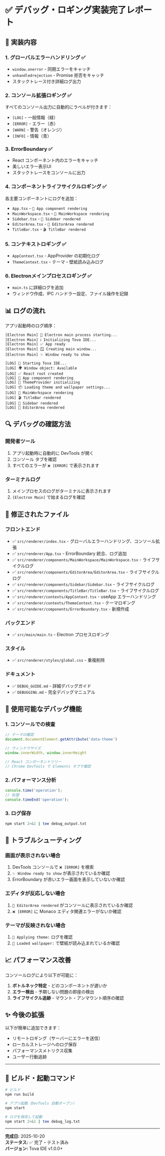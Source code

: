 # ✅ デバッグ・ロギング実装完了レポート

## 🎉 実装内容

### 1. **グローバルエラーハンドリング** ✅
- `window.onerror` - 同期エラーをキャッチ
- `unhandledrejection` - Promise 拒否をキャッチ
- スタックトレース付き詳細ログ出力

### 2. **コンソール拡張ロギング** ✅
すべてのコンソール出力に自動的にラベルが付きます：
- `[LOG]` - 一般情報（緑）
- `[ERROR]` - エラー（赤）
- `[WARN]` - 警告（オレンジ）
- `[INFO]` - 情報（青）

### 3. **ErrorBoundary** ✅
- React コンポーネント内のエラーをキャッチ
- 美しいエラー表示UI
- スタックトレースをコンソールに出力

### 4. **コンポーネントライフサイクルロギング** ✅
各主要コンポーネントにログを追加：
- `App.tsx` - `🎯 App component rendering`
- `MainWorkspace.tsx` - `🏢 MainWorkspace rendering`
- `Sidebar.tsx` - `📍 Sidebar rendered`
- `EditorArea.tsx` - `📝 EditorArea rendered`
- `TitleBar.tsx` - `🎬 TitleBar rendered`

### 5. **コンテキストロギング** ✅
- `AppContext.tsx` - AppProvider の初期化ログ
- `ThemeContext.tsx` - テーマ・壁紙読み込みログ

### 6. **Electronメインプロセスロギング** ✅
- `main.ts` に詳細ログを追加
- ウィンドウ作成、IPC ハンドラー設定、ファイル操作を記録

## 📊 ログの流れ

アプリ起動時のログ順序：

```
[Electron Main] 🚀 Electron main process starting...
[Electron Main] ℹ️ Initializing Tova IDE...
[Electron Main] ✅ App ready
[Electron Main] 🪟 Creating main window...
[Electron Main] ✨ Window ready to show

[LOG] 🚀 Starting Tova IDE...
[LOG] 🌍 Window object: Available
[LOG] ✅ React root created
[LOG] 🎯 App component rendering
[LOG] 🎨 ThemeProvider initializing
[LOG] 📦 Loading theme and wallpaper settings...
[LOG] 🏢 MainWorkspace rendering
[LOG] 🎬 TitleBar rendered
[LOG] 📍 Sidebar rendered
[LOG] 📝 EditorArea rendered
```

## 🔍 デバッグの確認方法

### 開発者ツール
1. アプリ起動時に自動的に DevTools が開く
2. コンソール タブを確認
3. すべてのエラーが `❌ [ERROR]` で表示されます

### ターミナルログ
1. メインプロセスのログがターミナルに表示されます
2. `[Electron Main]` で始まるログを確認

## 📁 修正されたファイル

### フロントエンド
- ✅ `src/renderer/index.tsx` - グローバルエラーハンドリング、コンソール拡張
- ✅ `src/renderer/App.tsx` - ErrorBoundary 統合、ログ追加
- ✅ `src/renderer/components/MainWorkspace/MainWorkspace.tsx` - ライフサイクルログ
- ✅ `src/renderer/components/EditorArea/EditorArea.tsx` - ライフサイクルログ
- ✅ `src/renderer/components/Sidebar/Sidebar.tsx` - ライフサイクルログ
- ✅ `src/renderer/components/TitleBar/TitleBar.tsx` - ライフサイクルログ
- ✅ `src/renderer/contexts/AppContext.tsx` - useApp エラーハンドリング
- ✅ `src/renderer/contexts/ThemeContext.tsx` - テーマロギング
- ✅ `src/renderer/components/ErrorBoundary.tsx` - 新規作成

### バックエンド
- ✅ `src/main/main.ts` - Electron プロセスロギング

### スタイル
- ✅ `src/renderer/styles/global.css` - 重複削除

### ドキュメント
- ✅ `DEBUG_GUIDE.md` - 詳細デバッグガイド
- ✅ `DEBUGGING.md` - 完全デバッグマニュアル

## 🎯 使用可能なデバッグ機能

### 1. コンソールでの検査
```javascript
// テーマの確認
document.documentElement.getAttribute('data-theme')

// ウィンドウサイズ
window.innerWidth, window.innerHeight

// React コンポーネントツリー
// Chrome DevTools で Elements タブで確認
```

### 2. パフォーマンス分析
```javascript
console.time('operation');
// 処理
console.timeEnd('operation');
```

### 3. ログ保存
```bash
npm start 2>&1 | tee debug_output.txt
```

## 🐛 トラブルシューティング

### 画面が表示されない場合
1. DevTools コンソールで `❌ [ERROR]` を検索
2. `✨ Window ready to show` が表示されているか確認
3. ErrorBoundary が赤いエラー画面を表示していないか確認

### エディタが反応しない場合
1. `📝 EditorArea rendered` がコンソールに表示されているか確認
2. `❌ [ERROR]` に Monaco エディタ関連エラーがないか確認

### テーマが反映されない場合
1. `🎨 Applying theme:` ログを確認
2. `📁 Loaded wallpaper:` で壁紙が読み込まれているか確認

## 📈 パフォーマンス改善

コンソールログにより以下が可能に：
1. **ボトルネック特定** - どのコンポーネントが遅いか
2. **エラー検出** - 予期しない問題の即座の検出
3. **ライフサイクル追跡** - マウント・アンマウント順序の確認

## ✨ 今後の拡張

以下が簡単に追加できます：
- リモートロギング（サーバーにエラーを送信）
- ローカルストレージへのログ保存
- パフォーマンスメトリクス収集
- ユーザー行動追跡

---

## 🚀 ビルド・起動コマンド

```bash
# ビルド
npm run build

# アプリ起動（DevTools 自動オープン）
npm start

# ログを保存して起動
npm start 2>&1 | tee debug_log.txt
```

---

**完成日:** 2025-10-20  
**ステータス:** ✅ 完了・テスト済み  
**バージョン:** Tova IDE v1.0.0+
